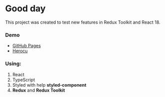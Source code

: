# Good day

This project was created to test new features in Redux Toolkit and React 18. 

### Demo

* [GitHub Pages](https://foxescoin.github.io/todo-list/)
* [Herocu](https://foxescoin-todo-list.herokuapp.com/)

### Using:

1. React 
2. TypeScript
3. Styled with help **styled-component**
4. **Redux** and **Redux Toolkit**
